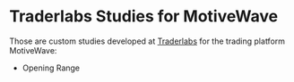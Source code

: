 # Traderlabs Studies for MotiveWave

Those are custom studies developed at [Traderlabs](https://traderlbas.fr) for the trading platform MotiveWave:

* Opening Range